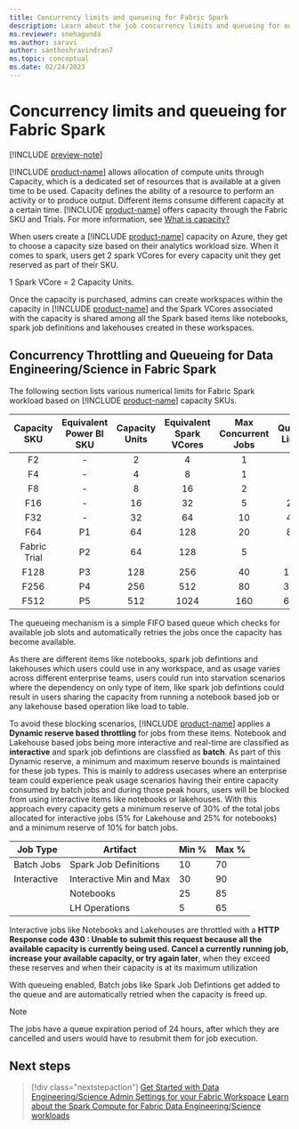 ```yaml
---
title: Concurrency limits and queueing for Fabric Spark
description: Learn about the job concurrency limits and queueing for notebooks, spark job definitions and lakehouse jobs in Fabric.
ms.reviewer: snehagunda
ms.author: saravi
author: santhoshravindran7
ms.topic: conceptual
ms.date: 02/24/2023
---
```

# Concurrency limits and queueing for Fabric Spark

[!INCLUDE [preview-note](../includes/preview-note.md)]

[!INCLUDE [product-name](../includes/product-name.md)] allows allocation of compute units through Capacity, which is a dedicated set of resources that is available at a given time to be used. Capacity defines the ability of a resource to perform an activity or to produce output. Different items consume different capacity at a certain time. [!INCLUDE [product-name](../includes/product-name.md)] offers capacity through the Fabric SKU and Trials. For more information, see [What is capacity?](../enterprise/what-is-capacity.md)

When users create a [!INCLUDE [product-name](../includes/product-name.md)] capacity on Azure, they get to choose a capacity size based on their analytics workload size. When it comes to spark, users get 2 spark VCores for every capacity unit they get reserved as part of their SKU. 

1 Spark VCore = 2 Capacity Units. 

Once the capacity is purchased, admins can create workspaces within the capacity in [!INCLUDE [product-name](../includes/product-name.md)]  and the Spark VCores associated with the capacity is shared among all the Spark based items like notebooks, spark job definitions and lakehouses created in these workspaces. 

## Concurrency Throttling and Queueing for Data Engineering/Science in Fabric Spark

The following section lists various numerical limits for Fabric Spark workload based on [!INCLUDE [product-name](../includes/product-name.md)] capacity SKUs.

|Capacity SKU|Equivalent Power BI SKU| Capacity Units| Equivalent Spark VCores| Max Concurrent Jobs| Queue Limit|
|:-----:|:-----:|:------:|:-----:|:-----:|:-----:|
|F2|-|2|4|1|4|
|F4|-|4|8|1|4|
|F8|-|8|16|2|8|
|F16|-|16|32|5|20|
|F32|-|32|64|10|40|
|F64|P1|64|128|20|80|
|Fabric Trial|P2|64|128|5|-|
|F128|P3|128|256|40|160|
|F256|P4|256|512|80|320|
|F512|P5|512|1024|160|640|

The queueing mechanism is a simple FIFO based queue which checks for available job slots and automatically retries the jobs once the capacity has become available. 

As there are different items like notebooks, spark job defintions and lakehouses which users could use in any workspace, and as usage varies across different enterprise teams, users could run into starvation scenarios where the dependency on only type of item, like spark job defintions could result in users sharing the capacity from running a notebook based job or any lakehouse based operation like load to table. 

To avoid these  blocking scenarios, [!INCLUDE [product-name](../includes/product-name.md)] applies a **Dynamic reserve based throttling** for jobs from these items. Notebook and Lakehouse based jobs being more interactive and real-time are classified as **interactive** and spark job defintions are classfied as **batch**. As part of this Dynamic reserve, a minimum and maximum reserve bounds is maintained for these job types. This is mainly to address usecases where an enterprise team could experience peak usage scenarios having their entire capacity consumed by batch jobs and during those peak hours, users will be blocked from using interactive items like notebooks or lakehouses. With this approach every capacity gets a minimum reserve of 30% of the total jobs allocated for interactive jobs (5% for Lakehouse and 25% for notebooks) and a minimum reserve of 10% for batch jobs.  

| Job Type     | Artifact                  | Min % | Max % |
|--------------|---------------------------|-------|-------|
| Batch Jobs   | Spark Job Definitions     | 10    | 70    |
| Interactive  | Interactive Min and Max   | 30    | 90    |
|              | Notebooks                 | 25    | 85    |
|              | LH Operations             | 5     | 65    |


Interactive jobs like Notebooks and Lakehouses are throttled with a  **HTTP Response code 430 : Unable to submit this request because all the available capacity is currently being used. Cancel a currently running job, increase your available capacity, or try again later**,  when they exceed these reserves and when their capacity is at its maximum utilization

With queueing enabled, Batch jobs like Spark Job Defintions get added to the queue and are automatically retried when the capacity is freed up.

> [!NOTE]
> The jobs have a queue expiration period of 24 hours, after which they are cancelled and users would have to resubmit them for job execution. 

## Next steps

>[!div class="nextstepaction"]
>[Get Started with Data Engineering/Science Admin Settings for your Fabric Workspace](data-engineering-and-science-workspace-admin-settings.md)
>[Learn about the Spark Compute for Fabric Data Engineering/Science workloads](spark-compute.md)
